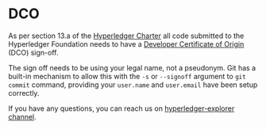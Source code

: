 <!-- (SPDX-License-Identifier: CC-BY-4.0) -->  <!-- Ensure there is a newline before, and after, this line -->

DCO
===

As per section 13.a of the [Hyperledger Charter](https://www.hyperledger.org/about/charter) all code submitted to the Hyperledger Foundation needs to have a [Developer Certificate of Origin](http://developercertificate.org/) (DCO) sign-off.

The sign off needs to be using your legal name, not a pseudonym.  Git has a built-in mechanism to allow this with the `-s` or `--signoff` argument to `git commit` command, providing your `user.name` and `user.email` have been setup correctly.

If you have any questions, you can reach us on [hyperledger-explorer channel](https://chat.hyperledger.org/channel/hyperledger-explorer).
